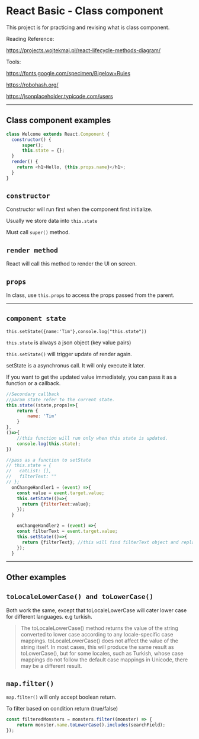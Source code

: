 # React Basic - Class component

This project is for practicing and revising what is class component.

Reading Reference: 

https://projects.wojtekmaj.pl/react-lifecycle-methods-diagram/

Tools:

https://fonts.google.com/specimen/Bigelow+Rules

https://robohash.org/

https://jsonplaceholder.typicode.com/users


---


## Class component examples

``` js
class Welcome extends React.Component {
  constructor() {
      super();
      this.state = {};
  }
  render() {
    return <h1>Hello, {this.props.name}</h1>;
  }
}
```

## `constructor`

Constructor will run first when the component first initialize. 

Usually we store data into `this.state` 

Must call `super()` method.

## `render method`

React will call this method to render the UI on screen.

## `props`

In class, use `this.props` to access the props passed from the parent.

---
## `component state`
```
this.setState({name:'Tim'},console.log("this.state"))
```

`this.state` is always a json object (key value pairs)

`this.setState()` will trigger update of render again.

setState is a asynchronus call. It will only execute it later.


If you want to get the updated value immediately, you can pass it as a function or a callback.
``` js
//Secondary callback
//param state refer to the current state.
this.state((state,props)=>{
    return {
        name: 'Tim'
    }
},
()=>{
    //this function will run only when this state is updated.
    console.log(this.state);
})
```

``` js
//pass as a function to setState
// this.state = {
//   catList: [],
//   filterText: ""
// };
  onChangeHandler1 = (event) =>{
    const value = event.target.value;
    this.setState(()=>{
      return {filterText:value};
    });
  }

    onChangeHandler2 = (event) =>{
    const filterText = event.target.value;
    this.setState(()=>{
      return {filterText}; //this will find filterText object and replaced with filterText value
    });
  }

```
---
## Other examples

## `toLocaleLowerCase() and toLowerCase()`
Both work the same, except that toLocaleLowerCase will cater lower case for different languages. e.g turkish.

>The toLocaleLowerCase() method returns the value of the string converted to lower case according to any locale-specific case mappings. toLocaleLowerCase() does not affect the value of the string itself. In most cases, this will produce the same result as toLowerCase(), but for some locales, such as Turkish, whose case mappings do not follow the default case mappings in Unicode, there may be a different result.

## `map.filter()`
`map.filter()` will only accept boolean return. 

To filter based on condition return (true/false) 
``` js
const filteredMonsters = monsters.filter((monster) => {
    return monster.name.toLowerCase().includes(searchField);
});
```
